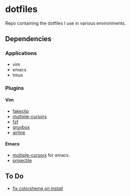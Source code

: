# dotfiles

Repo containing the dotfiles I use in various environments.

## Dependencies

### Applications

  * vim
  * emacs
  * tmux

### Plugins

#### Vim

  * [fakeclip](https://github.com/kana/vim-fakeclip)
  * [multiple-cursors](https://github.com/terryma/vim-multiple-cursors)
  * [fzf](https://github.com/junegunn/fzf.vim)
  * [gruvbox](https://github.com/morhetz/gruvbox)
  * [airline](https://github.com/bling/vim-airline)

#### Emacs

  * [multiple-cursors](https://github.com/magnars/multiple-cursors.el) for emacs.
  * [projectile](http://batsov.com/projectile/)

## To Do

  * [fix colorsheme on install](https://stackoverflow.com/questions/54606581/ignore-all-errors-in-vimrc-at-vim-startup)
